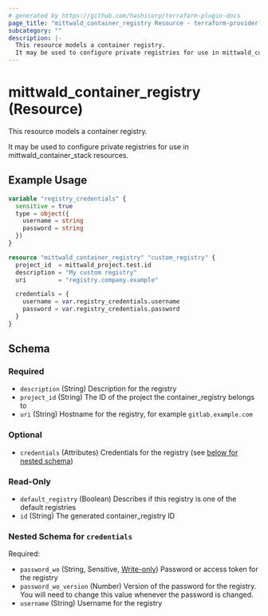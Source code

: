 ```yaml
---
# generated by https://github.com/hashicorp/terraform-plugin-docs
page_title: "mittwald_container_registry Resource - terraform-provider-mittwald"
subcategory: ""
description: |-
  This resource models a container registry.
  It may be used to configure private registries for use in mittwald_container_stack resources.
---
```


# mittwald_container_registry (Resource)

This resource models a container registry.

It may be used to configure private registries for use in mittwald_container_stack resources.

## Example Usage

```terraform
variable "registry_credentials" {
  sensitive = true
  type = object({
    username = string
    password = string
  })
}

resource "mittwald_container_registry" "custom_registry" {
  project_id  = mittwald_project.test.id
  description = "My custom registry"
  uri         = "registry.company.example"

  credentials = {
    username = var.registry_credentials.username
    password = var.registry_credentials.password
  }
}
```

<!-- schema generated by tfplugindocs -->
## Schema

### Required

- `description` (String) Description for the registry
- `project_id` (String) The ID of the project the container_registry belongs to
- `uri` (String) Hostname for the registry, for example `gitlab.example.com`

### Optional

- `credentials` (Attributes) Credentials for the registry (see [below for nested schema](#nestedatt--credentials))

### Read-Only

- `default_registry` (Boolean) Describes if this registry is one of the default registries
- `id` (String) The generated container_registry ID

<a id="nestedatt--credentials"></a>
### Nested Schema for `credentials`

Required:

- `password_wo` (String, Sensitive, [Write-only](https://developer.hashicorp.com/terraform/language/resources/ephemeral#write-only-arguments)) Password or access token for the registry
- `password_wo_version` (Number) Version of the password for the registry. You will need to change this value whenever the password is changed.
- `username` (String) Username for the registry

